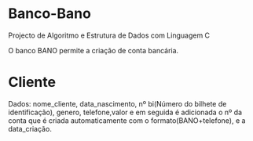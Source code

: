 # Banco-Bano
Projecto de Algoritmo e Estrutura de Dados com Linguagem C

O banco BANO permite a criação de conta bancária.

# Cliente

Dados: nome_cliente, data_nascimento, nº bi(Número do bilhete de identificação), genero, telefone,valor e em
seguida é adicionada o nº da conta que é criada automaticamente com o formato(BANO+telefone), e a data_criação.
